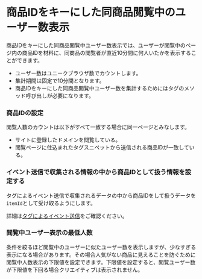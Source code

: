 # 商品IDをキーにした同商品閲覧中のユーザー数表示

商品IDをキーにした同商品閲覧中ユーザー数表示では、ユーザーが閲覧中のページ内の商品IDを材料に、同商品の閲覧者が直近10分間に何人いたかを表示することができます。
* ユーザー数はユニークブラウザ数でカウントします。
* 集計期間は固定で10分間となります。
* 商品IDをキーにした同商品閲覧中ユーザー数を集計するためにはタグのメソッド呼び出しが必要になります。


### 商品IDの設定
閲覧人数のカウントは以下がすべて一致する場合に同一ページとみなします。
* サイトに登録したドメインを閲覧している。
* 閲覧ページに仕込まれたタグスニペットから送信される商品IDが一致している。

### イベント送信で収集される情報の中から商品IDとして扱う情報を設定する
タグによるイベント送信で収集されるデータの中から商品IDをして扱うデータを``itemId``として受け取るようにします。

詳細は[タグによるイベント送信](/ja/js-sdk/track-item.html)をご確認ください。


### 閲覧中ユーザー表示の最低人数
条件を絞るほど閲覧中のユーザーに似たユーザー数を表示しますが、少なすぎる表示になる場合があります。その場合人気がない商品に見えることを防ぐために閲覧中人数表示の下限値を設定できます。下限値を設定すると、閲覧ユーザー数が下限値を下回る場合クリエイティブは表示されません。
